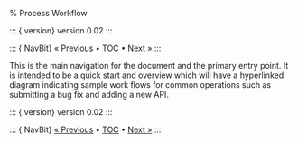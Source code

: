% Process Workflow

::: {.version}
version 0.02
:::

::: {.NavBit}
[« Previous](intro.html) • [TOC](index.html) • [Next »](repositories.html)
:::

This is the main navigation for the document and the primary entry point. It is
intended to be a quick start and overview which will have a hyperlinked diagram
indicating sample work flows for common operations such as submitting a bug fix
and adding a new API.

::: {.version}
version 0.02
:::

::: {.NavBit}
[« Previous](intro.html) • [TOC](index.html) • [Next »](repositories.html)
:::
